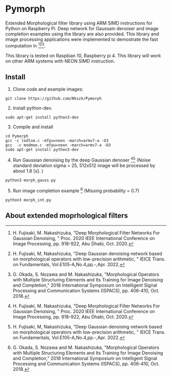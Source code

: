 # Pymorph
Extended Morphological filter library using ARM SIMD instructions for Python on Raspberry Pi.
Deep network for Gaussain denoiser and image completion examples using the library are also provided.
This library and image processing applications were implemented to demostrate the fast computation in [^1][^2][^3].

This library is tested on Raspbian 10, Raspberry pi 4. This library will work on other ARM systems with NEON SIMD instruction.

## Install
1. Clone code and example images:
```
git clone https://github.com/Nkszk/Pymorph
```
2. Install python-dev.
```
sudo apt-get install python3-dev
```
3. Compile and install
```
cd Pymorph
gcc -c lodloe.c -mfpu=neon -march=armv7-a -O3
gcc  -c modmoe.c -mfpu=neon -march=armv7-a -O3
sudo apt-get install python3-dev
```
4. Run Gaussian denoising by the deep Gaussian denoser [^1][^2]  (Noise standard deviation sigma = 25, 512x512 image will be processed by about  1.8 [s]. )
```
python3 morph_gauss.py
```
5. Run image completion example [^3] (Missing probability = 0.7)
```
python3 morph_int.py
```

## About extended moprhological filters

[^1]: H. Fujisaki, M. Nakashizuka, "Deep Morphological Filter Networks For Gaussian Denoising, " Proc. 2020 IEEE International Conference on Image Processing, pp. 918-922, Abu Dhabi, Oct. 2020.
[^2]: H. Fujisaki, M, Nakashizuka, "Deep Gaussian denoising network based on morphological operators with low-precision arithmetic, " IEICE Trans. on Fundamentals, Vol.E105-A,No.4,pp.-,Apr. 2022.
[^3]: G. Okada, S. Nozawa and M. Nakashizuka, "Morphological Operators with Multiple Structuring Elements and Its Training for Image Denoising and Completion," 2018 International Symposium on Intelligent Signal Processing and Communication Systems (ISPACS), pp. 406-410, Oct. 2018.
